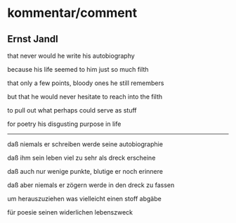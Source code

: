 # kommentar/comment
## Ernst Jandl
that never
would he write
his autobiography

because his life
seemed to him
just so much filth

that only a few
points, bloody ones
he still remembers

but that he would
never hesitate
to reach into the filth

to pull out
what perhaps
could serve as stuff

for poetry
his disgusting
purpose in life

* * *

daß niemals
er schreiben werde
seine autobiographie

daß ihm sein leben
viel zu sehr
als dreck erscheine

daß auch nur wenige
punkte, blutige
er noch erinnere

daß aber niemals
er zögern werde
in den dreck zu fassen

um herauszuziehen
was vielleicht
einen stoff abgäbe

für poesie
seinen widerlichen
lebenszweck